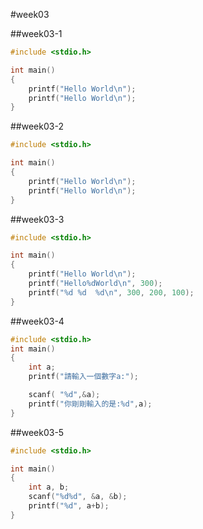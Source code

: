 #week03

##week03-1
```C++
#include <stdio.h>

int main()
{
    printf("Hello World\n");
    printf("Hello World\n");
}

```
##week03-2
```C++
#include <stdio.h>

int main()
{
    printf("Hello World\n");
    printf("Hello World\n");
}

```
##week03-3
```C++
#include <stdio.h>

int main()
{
    printf("Hello World\n");
    printf("Hello%dWorld\n", 300);
    printf("%d %d  %d\n", 300, 200, 100);
}

```
##week03-4
```C++
#include <stdio.h>
int main()
{
    int a;
    printf("請輸入一個數字a:");

    scanf( "%d",&a);
    printf("你剛剛輸入的是:%d",a);
}

```
##week03-5
```C++
#include <stdio.h>

int main()
{
    int a, b;
    scanf("%d%d", &a, &b);
    printf("%d", a+b);
}

```